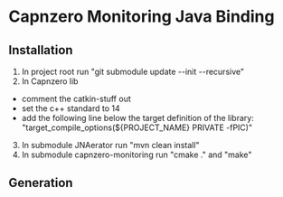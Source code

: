# Capnzero Monitoring Java Binding

## Installation
1. In project root run "git submodule update --init --recursive"
2. In Capnzero lib 
  - comment the catkin-stuff out
  - set the c++ standard to 14
  - add the following line below the target definition of the library: "target_compile_options(${PROJECT_NAME} PRIVATE -fPIC)"
3. In submodule JNAerator run "mvn clean install"
4. In submodule capnzero-monitoring run "cmake ." and "make"

## Generation
